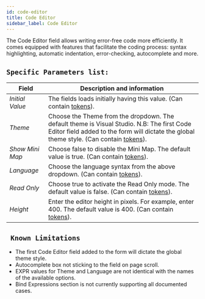 ```yaml
---
id: code-editor
title: Code Editor
sidebar_label: Code Editor
---
```


The Code Editor field allows writing error-free code more efficiently. It comes equipped with features that facilitate the coding process: syntax highlighting, automatic indentation, error-checking, autocomplete and more.

## `Specific Parameters list:`

| Field | Description and information |
| ----- | --------------------------- |
| *Initial Value* | The fields loads initially having this value. (Can contain <a href="https://learn.plantanapp.com/docs/tokens/custom-tokens-and-namespaces">tokens</a>). |
| *Theme* | Choose the Theme from the dropdown. The default theme is Visual Studio. N.B: The first Code Editor field added to the form will dictate the global theme style. (Can contain <a href="https://learn.plantanapp.com/docs/tokens/custom-tokens-and-namespaces">tokens</a>). |
| *Show Mini Map* | Choose false to disable the Mini Map. The default value is true. (Can contain <a href="https://learn.plantanapp.com/docs/tokens/custom-tokens-and-namespaces">tokens</a>). |
| *Language* | Choose the language syntax from the above dropdown. (Can contain <a href="https://learn.plantanapp.com/docs/tokens/custom-tokens-and-namespaces">tokens</a>). |
| *Read Only* | Choose true to activate the Read Only mode. The default value is false. (Can contain <a href="https://learn.plantanapp.com/docs/tokens/custom-tokens-and-namespaces">tokens</a>). |
| *Height* | Enter the editor height in pixels. For example, enter 400. The default value is 400. (Can contain <a href="https://learn.plantanapp.com/docs/tokens/custom-tokens-and-namespaces">tokens</a>). |

## ` Known Limitations`

*  The first Code Editor field added to the form will dictate the global theme style.
*  Autocomplete box not sticking to the field on page scroll.
*  EXPR values for Theme and Language are not identical with the names of the available options.
*  Bind Expressions section is not currently supporting all documented cases.





